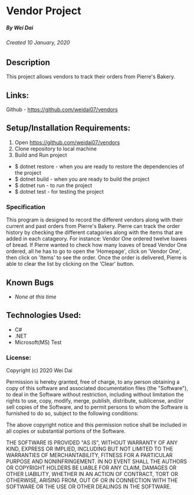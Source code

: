 # Vendor Project
##### By Wei Dai
###### Created 10 January, 2020

## Description

This project allows vendors to track their orders from Pierre's Bakery.

## Links:

Github - https://github.com/weidai07/vendors

## Setup/Installation Requirements:

1. Open https://github.com/weidai07/vendors
2. Clone repository to local machine 
3. Build and Run project

  - $ dotnet restore - when you are ready to restore the dependencies of the project
  - $ dotnet build - when you are ready to build the project
  - $ dotnet run - to run the project 
  - $ dotnet test - for testing the project

### Specification

This program is designed to record the different vendors along with their current and past orders from Pierre's Bakery. Pierre can track the order history by checking the different catagories along with the items that are added in each catageory. For instance: Vendor One ordered twelve loaves of bread. If Pierre wanted to check how many loaves of bread Vendor One ordered, all he has to go to open the 'Homepage', click on 'Vendor One', then click on 'Items' to see the order. Once the order is delivered, Pierre is able to clear the list by clicking on the 'Clear' button. 

## Known Bugs

* _None at this time_

## Technologies Used:

* C#
* .NET
* Microsoft(MS) Test

### License:

Copyright (c) 2020 Wei Dai

Permission is hereby granted, free of charge, to any person obtaining a copy of this software and associated documentation files (the "Software"), to deal in the Software without restriction, including without limitation the rights to use, copy, modify, merge, publish, distribute, sublicense, and/or sell copies of the Software, and to permit persons to whom the Software is furnished to do so, subject to the following conditions:

The above copyright notice and this permission notice shall be included in all copies or substantial portions of the Software.

THE SOFTWARE IS PROVIDED "AS IS", WITHOUT WARRANTY OF ANY KIND, EXPRESS OR IMPLIED, INCLUDING BUT NOT LIMITED TO THE WARRANTIES OF MERCHANTABILITY, FITNESS FOR A PARTICULAR PURPOSE AND NONINFRINGEMENT. IN NO EVENT SHALL THE AUTHORS OR COPYRIGHT HOLDERS BE LIABLE FOR ANY CLAIM, DAMAGES OR OTHER LIABILITY, WHETHER IN AN ACTION OF CONTRACT, TORT OR OTHERWISE, ARISING FROM, OUT OF OR IN CONNECTION WITH THE SOFTWARE OR THE USE OR OTHER DEALINGS IN THE SOFTWARE.